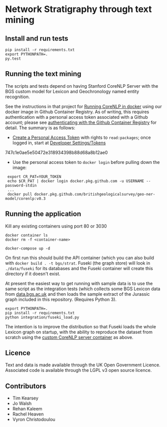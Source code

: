 # Network Stratigraphy through text mining

## Install and run tests

```
pip install -r requirements.txt
export PYTHONPATH=.
py.test
```

## Running the text mining

The scripts and tests depend on having Stanford CoreNLP Server with the BGS custom model for Lexicon and Geochronology named entity recognition.

See the instructions in that project for [Running CoreNLP in docker](https://github.com/BritishGeologicalSurvey/geo-ner-model#running-in-docker) using our docker image in Github Container Registry. As of writing, this requires authentication with a personal access token associated with a Github account; please see [authenticating with the Github Container Registry](https://docs.github.com/en/free-pro-team@latest/packages/getting-started-with-github-container-registry/migrating-to-github-container-registry-for-docker-images#authenticating-with-the-container-registry) for detail. The summary is as follows:

* [Create a Personal Access Token](https://docs.github.com/en/github/authenticating-to-github/creating-a-personal-access-token) with rights to `read:packages`; once logged in, start at [Developer Settings/Tokens](https://github.com/settings/tokens)

747c1e0ae5e50472e318934398b88d68a8b12ae0
* Use the personal access token to `docker login` before pulling down the image:
```
 export CR_PAT=YOUR_TOKEN
 echo $CR_PAT | docker login docker.pkg.github.com -u USERNAME --password-stdin
 ...
 docker pull docker.pkg.github.com/britishgeologicalsurvey/geo-ner-model/corenlp:v0.3
```

## Running the application

Kill any existing containers using port 80 or 3030

```
docker container ls
docker rm -f <container-name>
```

```
docker-compose up -d
```

On first run this should build the API container (which you can also build with `docker build . -t bgs/strat`.
Fuseki (the graph store) will look in `./data/fuseki` for its databases and the Fuseki container will create this directory if it doesn't exist.

At present the easiest way to get running with sample data is to use the same script as the integration tests (which collects some BGS Lexicon data from [data.bgs.ac.uk](https://data.bgs.ac.uk/) and then loads the sample extract of the Jurassic graph included in this repository. (Requires Python 3).


```
export PYTHONPATH=.
pip install -r requirements.txt
python integration/fuseki_load.py
```

The intention is to improve the distribution so that Fuseki loads the whole Lexicon graph on startup, with the ability to reproduce the dataset from scratch using the [custom CoreNLP server container](https://github.com/BritishGeologicalSurvey/geo-ner-model#running-in-docker) as above.


## Licence

Text and data is made available through the UK Open Government Licence.
Associated code is available through the LGPL v3 open source licence.

## Contributors

* Tim Kearsey
* Jo Walsh
* Rehan Kaleem
* Rachel Heaven
* Vyron Christodoulou

